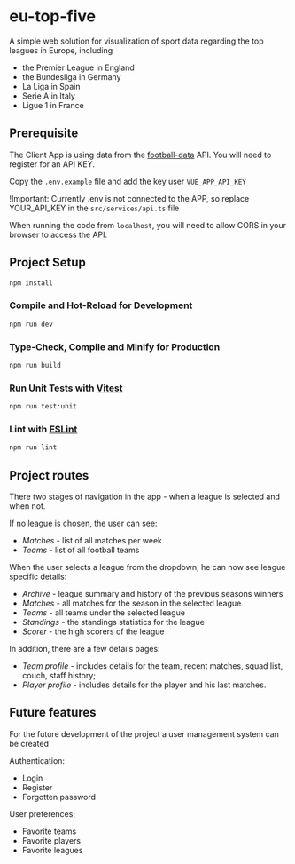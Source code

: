 #  eu-top-five

A simple web solution for visualization of sport data regarding the top leagues in Europe, including
- the Premier League in England
- the Bundesliga in Germany
- La Liga in Spain
- Serie A in Italy
- Ligue 1 in France

## Prerequisite

The Client App is using data from the [football-data](https://www.football-data.org/) API.
You will need to register for an API KEY.

Copy the `.env.example` file and add the key user `VUE_APP_API_KEY`

!Important: Currently .env is not connected to the APP, so replace YOUR_API_KEY in the `src/services/api.ts` file

When running the code from `localhost`, you will need to allow CORS in your browser to access the API.

## Project Setup

```sh
npm install
```

### Compile and Hot-Reload for Development

```sh
npm run dev
```

### Type-Check, Compile and Minify for Production

```sh
npm run build
```

### Run Unit Tests with [Vitest](https://vitest.dev/)

```sh
npm run test:unit
```

### Lint with [ESLint](https://eslint.org/)

```sh
npm run lint
```

## Project routes

There two stages of navigation in the app - when a league is selected and when not.

If no league is chosen, the user can see:
- *Matches* - list of all matches per week
- *Teams* - list of all football teams

When the user selects a league from the dropdown, he can now see league specific details:
- *Archive* - league summary and history of the previous seasons winners
- *Matches* - all matches for the season in the selected league
- *Teams* - all teams under the selected league
- *Standings* - the standings statistics for the league
- *Scorer* - the high scorers of the league

In addition, there are a few details pages:
- *Team profile* - includes details for the team, recent matches, squad list, couch, staff history;
- *Player profile* - includes details for the player and his last matches.

## Future features
For the future development of the project a user management system can be created

Authentication:
- Login
- Register
- Forgotten password

User preferences:
- Favorite teams
- Favorite players
- Favorite leagues